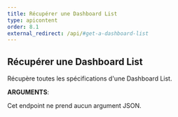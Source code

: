 ```yaml
---
title: Récupérer une Dashboard List
type: apicontent
order: 8.1
external_redirect: /api/#get-a-dashboard-list
---
```


## Récupérer une Dashboard List

Récupère toutes les spécifications d'une Dashboard List.

**ARGUMENTS**:

Cet endpoint ne prend aucun argument JSON.
